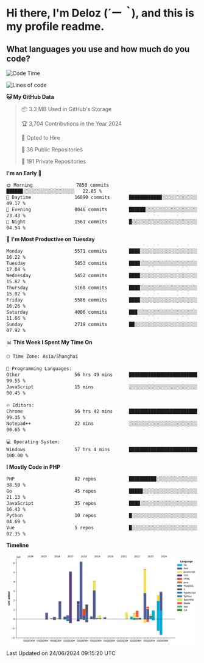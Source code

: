 # **Hi there, I'm Deloz (*´ー｀*), and this is my profile readme.**

## **What languages you use and how much do you code?**

<!--START_SECTION:waka-->
![Code Time](http://img.shields.io/badge/Code%20Time-4%2C273%20hrs%2048%20mins-blue)

![Lines of code](https://img.shields.io/badge/From%20Hello%20World%20I%27ve%20Written-40.6%20million%20lines%20of%20code-blue)

**🐱 My GitHub Data** 

> 📦 3.3 MB Used in GitHub's Storage 
 > 
> 🏆 3,704 Contributions in the Year 2024
 > 
> 💼 Opted to Hire
 > 
> 📜 36 Public Repositories 
 > 
> 🔑 191 Private Repositories 
 > 
**I'm an Early 🐤** 

```text
🌞 Morning                7850 commits        ██████░░░░░░░░░░░░░░░░░░░   22.85 % 
🌆 Daytime                16890 commits       ████████████░░░░░░░░░░░░░   49.17 % 
🌃 Evening                8046 commits        ██████░░░░░░░░░░░░░░░░░░░   23.43 % 
🌙 Night                  1561 commits        █░░░░░░░░░░░░░░░░░░░░░░░░   04.54 % 
```
📅 **I'm Most Productive on Tuesday** 

```text
Monday                   5571 commits        ████░░░░░░░░░░░░░░░░░░░░░   16.22 % 
Tuesday                  5853 commits        ████░░░░░░░░░░░░░░░░░░░░░   17.04 % 
Wednesday                5452 commits        ████░░░░░░░░░░░░░░░░░░░░░   15.87 % 
Thursday                 5160 commits        ████░░░░░░░░░░░░░░░░░░░░░   15.02 % 
Friday                   5586 commits        ████░░░░░░░░░░░░░░░░░░░░░   16.26 % 
Saturday                 4006 commits        ███░░░░░░░░░░░░░░░░░░░░░░   11.66 % 
Sunday                   2719 commits        ██░░░░░░░░░░░░░░░░░░░░░░░   07.92 % 
```


📊 **This Week I Spent My Time On** 

```text
🕑︎ Time Zone: Asia/Shanghai

💬 Programming Languages: 
Other                    56 hrs 49 mins      █████████████████████████   99.55 % 
JavaScript               15 mins             ░░░░░░░░░░░░░░░░░░░░░░░░░   00.45 % 

🔥 Editors: 
Chrome                   56 hrs 42 mins      █████████████████████████   99.35 % 
Notepad++                22 mins             ░░░░░░░░░░░░░░░░░░░░░░░░░   00.65 % 

💻 Operating System: 
Windows                  57 hrs 4 mins       █████████████████████████   100.00 % 
```

**I Mostly Code in PHP** 

```text
PHP                      82 repos            ██████████░░░░░░░░░░░░░░░   38.50 % 
Go                       45 repos            █████░░░░░░░░░░░░░░░░░░░░   21.13 % 
JavaScript               35 repos            ████░░░░░░░░░░░░░░░░░░░░░   16.43 % 
Python                   10 repos            █░░░░░░░░░░░░░░░░░░░░░░░░   04.69 % 
Vue                      5 repos             █░░░░░░░░░░░░░░░░░░░░░░░░   02.35 % 
```



**Timeline**

![Lines of Code chart](https://raw.githubusercontent.com/deloz/deloz/main/assets/bar_graph.png)


 Last Updated on 24/06/2024 09:15:20 UTC
<!--END_SECTION:waka-->
